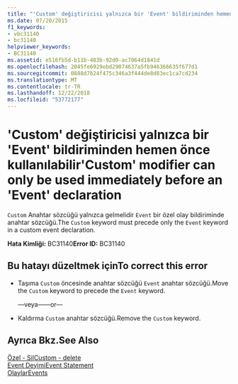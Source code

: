 ```yaml
---
title: "'Custom' değiştiricisi yalnızca bir 'Event' bildiriminden hemen önce kullanılabilir"
ms.date: 07/20/2015
f1_keywords:
- vbc31140
- bc31140
helpviewer_keywords:
- BC31140
ms.assetid: e516fb5d-b11b-483b-92d0-ac7064d1841d
ms.openlocfilehash: 2045fe6929ebd29074637a5fb946366635f677d1
ms.sourcegitcommit: 0888d7b24f475c346a3f444de8d83ec1ca7cd234
ms.translationtype: MT
ms.contentlocale: tr-TR
ms.lasthandoff: 12/22/2018
ms.locfileid: "53772177"
---
```

# <a name="custom-modifier-can-only-be-used-immediately-before-an-event-declaration"></a><span data-ttu-id="f0424-102">'Custom' değiştiricisi yalnızca bir 'Event' bildiriminden hemen önce kullanılabilir</span><span class="sxs-lookup"><span data-stu-id="f0424-102">'Custom' modifier can only be used immediately before an 'Event' declaration</span></span>
<span data-ttu-id="f0424-103">`Custom` Anahtar sözcüğü yalnızca gelmelidir `Event` bir özel olay bildiriminde anahtar sözcüğü.</span><span class="sxs-lookup"><span data-stu-id="f0424-103">The `Custom` keyword must precede only the `Event` keyword in a custom event declaration.</span></span>  
  
 <span data-ttu-id="f0424-104">**Hata Kimliği:** BC31140</span><span class="sxs-lookup"><span data-stu-id="f0424-104">**Error ID:** BC31140</span></span>  
  
## <a name="to-correct-this-error"></a><span data-ttu-id="f0424-105">Bu hatayı düzeltmek için</span><span class="sxs-lookup"><span data-stu-id="f0424-105">To correct this error</span></span>  
  
-   <span data-ttu-id="f0424-106">Taşıma `Custom` öncesinde anahtar sözcüğü `Event` anahtar sözcüğü.</span><span class="sxs-lookup"><span data-stu-id="f0424-106">Move the `Custom` keyword to precede the `Event` keyword.</span></span>  
  
     <span data-ttu-id="f0424-107">—veya—</span><span class="sxs-lookup"><span data-stu-id="f0424-107">—or—</span></span>  
  
-   <span data-ttu-id="f0424-108">Kaldırma `Custom` anahtar sözcüğü.</span><span class="sxs-lookup"><span data-stu-id="f0424-108">Remove the `Custom` keyword.</span></span>  
  
## <a name="see-also"></a><span data-ttu-id="f0424-109">Ayrıca Bkz.</span><span class="sxs-lookup"><span data-stu-id="f0424-109">See Also</span></span>  
 [<span data-ttu-id="f0424-110">Özel - Sil</span><span class="sxs-lookup"><span data-stu-id="f0424-110">Custom - delete</span></span>](https://msdn.microsoft.com/library/dc62be07-c896-4866-a533-982a661d143f)  
 [<span data-ttu-id="f0424-111">Event Deyimi</span><span class="sxs-lookup"><span data-stu-id="f0424-111">Event Statement</span></span>](../../visual-basic/language-reference/statements/event-statement.md)  
 [<span data-ttu-id="f0424-112">Olaylar</span><span class="sxs-lookup"><span data-stu-id="f0424-112">Events</span></span>](../../visual-basic/programming-guide/language-features/events/index.md)
